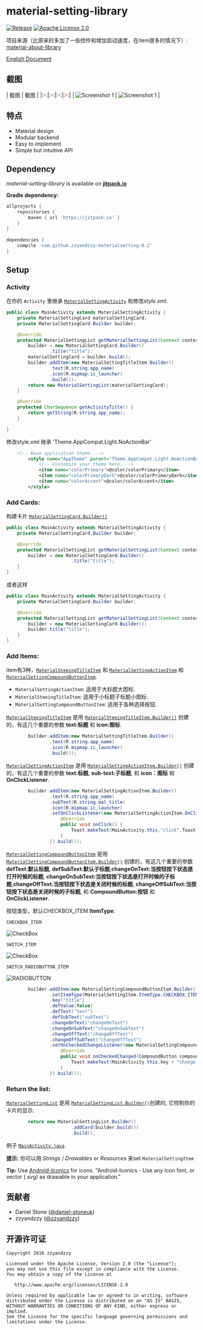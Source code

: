 # material-setting-library

[![Release][101]][102]
[![Apache License 2.0][103]][104]

项目来源（比原来的多加了一些控件和增加启动速度，在item很多的情况下）: [material-about-library][2]

[English Document][105]

截图
--------

| 截图 | 截图 |
|:-:|:-:|:-:|:-:|
| ![Screenshot 1][3] | ![Screenshot 1][4] |

特点
--------

* Material design
* Modular backend
* Easy to implement
* Simple but intuitive API

Dependency
----------

*material-setting-library* is available on [**jitpack.io**][1]

**Gradle dependency:**
```gradle
allprojects {
    repositories {
        maven { url 'https://jitpack.io' }
    }
}
```
```gradle
dependencies {
    compile 'com.github.zzyandzzy:materialsetting:0.2'
}
```

Setup
-----


### Activity

在你的 `Activity` 里继承 [`MaterialSettingActivity`][materialsettingactivityjava] 和修改*style.xml*:
```java
public class MainActivity extends MaterialSettingActivity {
    private MaterialSettingCard materialSettingCard;
    private MaterialSettingCard.Builder builder;

    @Override
    protected MaterialSettingList getMaterialSettingList(Context context) {
        builder = new MaterialSettingCard.Builder()
                .title("title");
        materialSettingCard = builder.build();
        builder.addItem(new MaterialSettingTitleItem.Builder()
                .text(R.string.app_name)
                .icon(R.mipmap.ic_launcher)
                .build());
        return new MaterialSettingList(materialSettingCard);
    }

    @Override
    protected CharSequence getActivityTitle() {
        return getString(R.string.app_name);
    }

}
```

修改style.xml 继承 'Theme.AppCompat.Light.NoActionBar'
```xml
    <!-- Base application theme. -->
        <style name="AppTheme" parent="Theme.AppCompat.Light.NoActionBar">
            <!-- Customize your theme here. -->
            <item name="colorPrimary">@color/colorPrimary</item>
            <item name="colorPrimaryDark">@color/colorPrimaryDark</item>
            <item name="colorAccent">@color/colorAccent</item>
        </style>
```

### Add Cards:

构建卡片 [`MaterialSettingCard.Builder()`][5]
```java
public class MainActivity extends MaterialSettingActivity {
    private MaterialSettingCard.Builder builder;

    @Override
    protected MaterialSettingList getMaterialSettingList(Context context) {
        builder = new MaterialSettingCard.Builder()
                        .title("title");
    }
}
```

或者这样

```java
public class MainActivity extends MaterialSettingActivity {
    private MaterialSettingCard.Builder builder;

    @Override
    protected MaterialSettingList getMaterialSettingList(Context context) {
        builder = new MaterialSettingCard.Builder();
        builder.title("title");
    }
}
```
### Add Items:

 item有3种，[`MaterialSteeingTitleItem`][6] 和 [`MaterialSettingActionItem`][7] 和 [`MaterialSettingCompoundButtonItem`][8].

- `MaterialSettingActionItem`: 适用于大标题大图标.
- `MaterialSteeingTitleItem`: 适用于小标题子标题小图标.
- `MaterialSettingCompoundButtonItem`: 适用于各种选择按钮.

[`MaterialSteeingTitleItem`][6] 是用 [`MaterialSteeingTitleItem.Builder()`][6] 创建的，有这几个重要的参数 **text:标题** 和 **icon:图标**.
```java
        builder.addItem(new MaterialSettingTitleItem.Builder()
                .text(R.string.app_name)
                .icon(R.mipmap.ic_launcher)
                .build());
```
[`MaterialSettingActionItem`][7] 是用 [`MaterialSettingActionItem.Builder()`][7] 创建的，有这几个重要的参数 **text:标题**, **sub-text:子标题**, 和 **icon：图标** 和 **OnClickListener**.
```java
        builder.addItem(new MaterialSettingActionItem.Builder()
                .text(R.string.app_name)
                .subText(R.string.mal_title)
                .icon(R.mipmap.ic_launcher)
                .setOnClickListener(new MaterialSettingActionItem.OnClickListener() {
                    @Override
                    public void onClick() {
                        Toast.makeText(MainActivity.this,"click",Toast.LENGTH_SHORT).show();
                    }
                }).build());
```
[`MaterialSettingCompoundButtonItem`][8] 是用 [`MaterialSettingCompoundButtonItem.Builder()`][8] 创建的，有这几个重要的参数
**defText:默认标题**, **defSubText:默认子标题**,**changeOnText:当按钮按下状态是打开时候的标题**, **changeOnSubText:当按钮按下状态是打开时候的子标题**,**changeOffText:当按钮按下状态是关闭时候的标题**, **changeOffSubText:当按钮按下状态是关闭时候的子标题**, 和 **CompoundButton:按钮** 和 **OnClickListener**.

按钮类型，默认CHECKBOX_ITEM
**ItemType**:

`CHECKBOX_ITEM`

![CheckBox][10]

`SWITCH_ITEM`

![CheckBox][11]

`SWITCH_RADIOBUTTON_ITEM`

![RADIOBUTTON][12]

```java
        builder.addItem(new MaterialSettingCompoundButtonItem.Builder()
                .setItemType(MaterialSettingItem.ItemType.CHECKBOX_ITEM)
                .key("title")
                .defValue(false)
                .defText("text")
                .defSubText("subText")
                .changeOnText("changeOnText")
                .changeOnSubText("changeOnSubText")
                .changeOffText("changeOffText")
                .changeOffSubText("changeOffText")
                .setOnCheckedChangeListener(new MaterialSettingCompoundButtonItem.OnCheckedChangeListener() {
                    @Override
                    public void onCheckedChanged(CompoundButton compoundButton, String key, boolean isCheck) {
                        Toast.makeText(MainActivity.this,key + "change :" + isCheck,Toast.LENGTH_SHORT).show();
                    }
                }).build());
```

### Return the list:
[`MaterialSettingList`][9] 是用 [`MaterialSettingList.Builder()`][9]创建的, 它控制你的卡片的显示.
```java
        return new MaterialSettingList.Builder()
                        .addCard(builder.build())
                        .build();
```
例子 [`MainActivity.java`][13].


**提示:** 你可以用 *Strings* / *Drawables* or *Resources* 来set `MaterialSettingItem`

**Tip:** Use [Android-Iconics][iconics] for icons. "Android-Iconics - Use any icon font, or vector (.svg) as drawable in your application."

贡献者
-------
* Daniel Stone ([@daniel-stoneuk](https://github.com/daniel-stoneuk))
* zzyandzzy ([@zzyandzzy](https://github.com/zzyandzzy))

开源许可证
-------

    Copyright 2016 zzyandzzy

    Licensed under the Apache License, Version 2.0 (the "License");
    you may not use this file except in compliance with the License.
    You may obtain a copy of the License at

       http://www.apache.org/licenses/LICENSE-2.0

    Unless required by applicable law or agreed to in writing, software
    distributed under the License is distributed on an "AS IS" BASIS,
    WITHOUT WARRANTIES OR CONDITIONS OF ANY KIND, either express or implied.
    See the License for the specific language governing permissions and
    limitations under the License.

[1]: https://jitpack.io
[2]: https://github.com/daniel-stoneuk/material-about-library
[3]: https://github.com/zzyandzzy/materialsetting/raw/master/app/1.png
[4]: https://github.com/zzyandzzy/materialsetting/raw/master/app/2.png
[5]: https://github.com/zzyandzzy/materialsetting/blob/master/library/src/main/java/com/zzy/materialsettinglibrary/model/MaterialSettingCard.java
[6]: https://github.com/zzyandzzy/materialsetting/blob/master/library/src/main/java/com/zzy/materialsettinglibrary/model/MaterialSettingTitleItem.java
[7]: https://github.com/zzyandzzy/materialsetting/blob/master/library/src/main/java/com/zzy/materialsettinglibrary/model/MaterialSettingActionItem.java
[8]: https://github.com/zzyandzzy/materialsetting/blob/master/library/src/main/java/com/zzy/materialsettinglibrary/model/MaterialSettingCompoundButtonItem.java
[9]: https://github.com/zzyandzzy/materialsetting/blob/master/library/src/main/java/com/zzy/materialsettinglibrary/model/MaterialSettingList.java
[10]: https://github.com/zzyandzzy/materialsetting/raw/master/app/3.png
[11]: https://github.com/zzyandzzy/materialsetting/raw/master/app/4.png
[12]: https://github.com/zzyandzzy/materialsetting/raw/master/app/5.png
[13]: https://github.com/zzyandzzy/materialsetting/blob/master/app/src/main/java/com/zzy/materalsetting/MainActivity.java
[101]: https://jitpack.io/v/zzyandzzy/materialsetting.svg
[102]: https://jitpack.io/#zzyandzzy/materialsetting
[103]: https://img.shields.io/github/license/HeinrichReimer/material-intro.svg
[104]: https://www.apache.org/licenses/LICENSE-2.0.html
[105]: https://github.com/zzyandzzy/materialsetting/blob/master/README.md

[materialsettingactivityjava]: https://github.com/zzyandzzy/materialsetting/blob/master/library/src/main/java/com/zzy/materialsettinglibrary/ui/MaterialSettingActivity.java
[iconics]: https://github.com/mikepenz/Android-Iconics